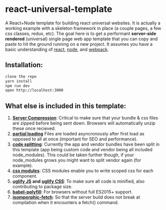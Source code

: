 # react-universal-template
A React+Node template for building react universal websites. It is actually a working example with a skeleton framework in place (a couple pages, a few css classes, redux, etc). The goal here is to get a performant **server-side rendered** (universal) single page web app template that you can copy and paste to hit the ground running on a new project. It assumes you have a basic understanding of [react](https://reactjs.org/), [node](https://nodejs.org/en/), and [webpack](https://webpack.js.org/concepts/).

## Installation:
```bash
clone the repo 
yarn install
npm run dev
open http://localhost:3000
```

## What else is included in this template:
1. [**Server Compression**](https://github.com/expressjs/compression): Critical to make sure that your bundle & css files are zipped before being sent down. Browsers will automatically unzip these once recieved.
2. [**partial loading**](https://github.com/faceyspacey/react-universal-component) Files are loaded asyncronously after first load as opposed to all at once (important for SEO and performance).
3. [**code splitting**](https://webpack.js.org/guides/code-splitting/): Currently the app and vendor bundles have been split in this template (app being custom code and vendor being all included node_modules). This could be taken further though, if your node_modules grows you might want to split vendor again (for example).
4. [**css modules**](https://github.com/css-modules/css-modules): CSS modules enable you to write scoped css for each component.
5. [**uglify JS**](https://webpack.github.io/docs/list-of-plugins.html#uglifyjsplugin) **and** [**uglify CSS**](https://github.com/NMFR/optimize-css-assets-webpack-plugin): To make sure all code is minified, also contributing to package size.
6. [**babel-polyfill**](https://babeljs.io/docs/usage/polyfill/): For browsers without full ES2015+ support.
7. [**isomporphic-fetch**](https://github.com/matthew-andrews/isomorphic-fetch): So that the server build does not break at compilation when it encounters a fetch() command.